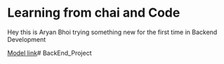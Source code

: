 # Learning from chai and Code
Hey this is Aryan Bhoi trying something new for the first time in Backend Development

[Model link](https://app.eraser.io/workspace/YtPqZ...
)#   B a c k E n d _ P r o j e c t 
 
  
